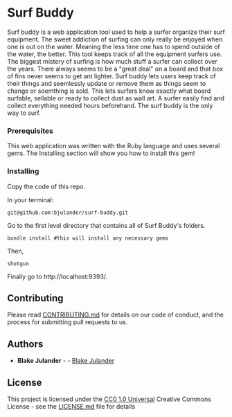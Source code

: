 # Surf Buddy

Surf buddy is a web application tool used to help a surfer organize their surf equipment. The sweet addiction of surfing can only really be enjoyed when one is out on the water. Meaning the less time one has to spend outside of the water, the better. This tool keeps track of all the equipment surfers use. The biggest mistery of surfing is how much stuff a surfer can collect over the years. There always seems to be a "great deal" on a board and that box of fins never seems to get ant lighter. Surf buddy lets users keep track of their things and seemlessly update or remove them as things seem to change or soemthing is sold. This lets surfers know exactly what board surfable, sellable or ready to collect dust as wall art. A surfer easily find and collect everything needed hours beforehand. The surf buddy is the only way to surf. 


### Prerequisites

This web application was written with the Ruby language and uses several gems. The Installing section will show you how to install this gem! 

### Installing
    
Copy the code of this repo.

In your terminal:

    git@github.com:bjulander/surf-buddy.git

Go to the first level directory that contains all of Surf Buddy's folders. 

    bundle install #this will install any necessary gems

Then,

    shotgun

Finally go to http://localhost:9393/.

## Contributing

Please read [CONTRIBUTING.md](CONTRIBUTING.md) for details on our code
of conduct, and the process for submitting pull requests to us.


## Authors
 - **Blake Julander** -  -
    [Blake Julander](https://github.com/bjulander)

## License

This project is licensed under the [CC0 1.0 Universal](LICENSE.md)
Creative Commons License - see the [LICENSE.md](LICENSE.md) file for details
